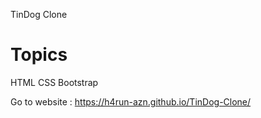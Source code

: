 TinDog Clone

# Topics

HTML CSS Bootstrap

Go to website : https://h4run-azn.github.io/TinDog-Clone/
